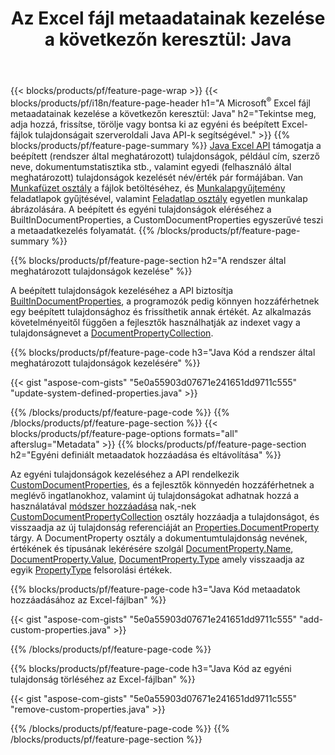 ﻿---
title: "Az Excel fájl metaadatainak kezelése a következőn keresztül: Java"
url: /hu/java/metadata/
description: Az Excel-fájlok metaadatainak megtekintése, hozzáadása, szerkesztése, eltávolítása vagy kibontása mindössze néhány sornyi Java kóddal
---
{{< blocks/products/pf/feature-page-wrap >}}
{{< blocks/products/pf/i18n/feature-page-header h1="A Microsoft<sup>&reg;</sup> Excel fájl metaadatainak kezelése a következőn keresztül: Java" h2="Tekintse meg, adja hozzá, frissítse, törölje vagy bontsa ki az egyéni és beépített Excel-fájlok tulajdonságait szerveroldali Java API-k segítségével." >}}
{{% blocks/products/pf/feature-page-summary %}}
[Java Excel API](/cells/java/) támogatja a beépített (rendszer által meghatározott) tulajdonságok, például cím, szerző neve, dokumentumstatisztika stb., valamint egyedi (felhasználó által meghatározott) tulajdonságok kezelését név/érték pár formájában. Van [Munkafüzet osztály](https://reference.aspose.com/cells/java/com.aspose.cells/Workbook) a fájlok betöltéséhez, és [Munkalapgyűjtemény](https://reference.aspose.com/cells/java/com.aspose.cells/WorksheetCollection) feladatlapok gyűjtésével, valamint [Feladatlap osztály](https://reference.aspose.com/cells/java/com.aspose.cells/Worksheet) egyetlen munkalap ábrázolására. A beépített és egyéni tulajdonságok eléréséhez a BuiltInDocumentProperties, a CustomDocumentProperties egyszerűvé teszi a metaadatkezelés folyamatát. 
{{% /blocks/products/pf/feature-page-summary %}}

{{% blocks/products/pf/feature-page-section h2="A rendszer által meghatározott tulajdonságok kezelése" %}}

A beépített tulajdonságok kezeléséhez a API biztosítja [BuiltInDocumentProperties](https://reference.aspose.com/cells/java/com.aspose.cells/worksheetcollection#BuiltInDocumentProperties), a programozók pedig könnyen hozzáférhetnek egy beépített tulajdonsághoz és frissíthetik annak értékét. Az alkalmazás követelményeitől függően a fejlesztők használhatják az indexet vagy a tulajdonságnevet a [DocumentPropertyCollection](https://reference.aspose.com/cells/java/com.aspose.cells/DocumentPropertyCollection). 

{{% blocks/products/pf/feature-page-code h3="Java Kód a rendszer által meghatározott tulajdonságok kezelésére" %}}

{{< gist "aspose-com-gists" "5e0a55903d07671e241651dd9711c555" "update-system-defined-properties.java" >}}

{{% /blocks/products/pf/feature-page-code %}}
{{% /blocks/products/pf/feature-page-section %}}
{{< blocks/products/pf/feature-page-options formats="all" afterslug="Metadata" >}}
{{% blocks/products/pf/feature-page-section h2="Egyéni definiált metaadatok hozzáadása és eltávolítása" %}}

Az egyéni tulajdonságok kezeléséhez a API rendelkezik [CustomDocumentProperties](https://reference.aspose.com/cells/java/com.aspose.cells/worksheetcollection#CustomDocumentProperties), és a fejlesztők könnyedén hozzáférhetnek a meglévő ingatlanokhoz, valamint új tulajdonságokat adhatnak hozzá a használatával [módszer hozzáadása](https://reference.aspose.com/cells/java/com.aspose.cells/customdocumentpropertycollection#add(java.lang.String,%20boolean)) nak,-nek [CustomDocumentPropertyCollection](https://reference.aspose.com/cells/java/com.aspose.cells/CustomDocumentPropertyCollection) osztály hozzáadja a tulajdonságot, és visszaadja az új tulajdonság referenciáját an [Properties.DocumentProperty](https://reference.aspose.com/cells/java/com.aspose.cells/DocumentProperty) tárgy. A DocumentProperty osztály a dokumentumtulajdonság nevének, értékének és típusának lekérésére szolgál [DocumentProperty.Name](https://reference.aspose.com/cells/java/com.aspose.cells/documentproperty#Name), [DocumentProperty.Value](https://reference.aspose.com/cells/java/com.aspose.cells/documentproperty#Value),  [DocumentProperty.Type](https://reference.aspose.com/cells/java/com.aspose.cells/documentproperty#Type) amely visszaadja az egyik [PropertyType](https://reference.aspose.com/cells/java/com.aspose.cells/PropertyType) felsorolási értékek. 
 
{{% blocks/products/pf/feature-page-code h3="Java Kód metaadatok hozzáadásához az Excel-fájlban" %}}

{{< gist "aspose-com-gists" "5e0a55903d07671e241651dd9711c555" "add-custom-properties.java" >}}

{{% /blocks/products/pf/feature-page-code %}}


{{% blocks/products/pf/feature-page-code h3="Java Kód az egyéni tulajdonság törléséhez az Excel-fájlban" %}}

{{< gist "aspose-com-gists" "5e0a55903d07671e241651dd9711c555" "remove-custom-properties.java" >}}

{{% /blocks/products/pf/feature-page-code %}}
{{% /blocks/products/pf/feature-page-section %}}
